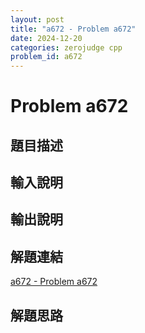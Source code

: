 ```yaml
---
layout: post
title: "a672 - Problem a672"
date: 2024-12-20
categories: zerojudge cpp
problem_id: a672
---
```


# Problem a672

## 題目描述



## 輸入說明



## 輸出說明



## 解題連結

[a672 - Problem a672](https://zerojudge.tw/ShowProblem?problemid=a672)

## 解題思路

